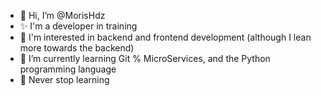 - 👋 Hi, I’m @MorisHdz
- ✨ I'm a developer in training
- 👀 I'm interested in backend and frontend development (although I lean more towards the backend)
- 🌱 I’m currently learning Git % MicroServices, and the Python programming language
- 💞️ Never stop learning


<!---
MorisHdz/MorisHdz is a ✨ special ✨ repository because its `README.md` (this file) appears on your GitHub profile.
You can click the Preview link to take a look at your changes.
--->
